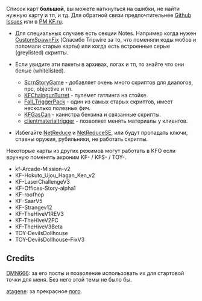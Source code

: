 [CustomSpawnFix]: <https://forums.tripwireinteractive.com/index.php?threads/mutator-customspawnfix.102956/> 'исправляет коды зедов в scripted triggers на старых картах'

[ScrnStoryGame]: <https://www.mediafire.com/file/sf1rm5e688dp9jt/ScrnStoryGame.zip/file>
[KFChaingunTurret]: <https://www.mediafire.com/file/a0t0ypyd5wbbprt/KFChaingunTurret.zip/file>
[Fall_TriggerPack]: <https://www.mediafire.com/file/iyqot9pefdfcub3/Fall_TriggerPack.zip/file>
[KFGasCan]: <https://www.mediafire.com/file/p0d5acpbcunk7sw/KFGasCan.zip/file>
[clientmaterialtrigger]: <https://www.mediafire.com/file/x3ekplflstb3fc8/clientmaterialtrigger.zip/file>

[NetReduce]: <https://forums.tripwireinteractive.com/index.php?threads/utility-de-serverpackage-listing.103071/> 'хак хаков чтобы понизить количество используемых игрой пакетов'
[NetReduceSE]: <https://steamcommunity.com/groups/ScrNBalance/discussions/6/610575007209675730/> 'то же самое но с конфигом'

[DMN666]: <https://forums.tripwireinteractive.com/index.php?members/dmn666.51275/>
[atagene]: <https://www.deviantart.com/atagene>

Список карт **большой**, вы можете наткнуться на ошибки, не найти нужную карту и тп, и тд. Для обратной связи предпочтительнее [Github Issues](https://github.com/Insulting-Pros/KFStory/issues) или в [PM KF.ru](http://killingfloor.ru/xforum/members/wipemaster.8929/).

* Для специальных случаев есть секции Notes. Например когда нужен [CustomSpawnFix] (Спасибо Tripwire за то, что поменяли коды мобов и поломали старые карты) или когда есть встроенные серые (greylisted) скрипты.
* Если увидите эти пакеты в архивах, логах и тп, то знайте что они белые (whitelisted).

  * [ScrnStoryGame] - добавляет очень много скриптов для диалогов, npc, objective и тп.
  * [KFChaingunTurret] - пулемет гатлинга на стойке.
  * [Fall_TriggerPack] - один из самых старых скриптов, имеет несколько полезных фич.
  * [KFGasCan] - канистра бензина и связанные скрипты.
  * [clientmaterialtrigger] - позволяет менять материалы у клиентов.

* Избегайте [NetReduce] и [NetReduceSE], или будут пропадать ключи, спавны оружия, рубильники, не работать скрипты.

Некоторые карты из других режимов могут работать в KFO если вручную поменять акроним KF- / KFS- / TOY-.

* kf-Arcade-Mission-v2
* KF-Hokuto_Ujou_Hagan_Ken_v2
* KF-LaserChallengeV3
* KF-Offices-Story-alpha1
* KF-roofhop
* KF-SaarV5
* KF-Strangev12
* KF-TheHiveV1REV3
* KF-TheHiveV2FC
* KF-TheHiveV3Beta
* TOY-DevilsDollhouse
* TOY-DevilsDollhouse-FixV3

## Credits

[DMN666]: за его посты и позволение использовать их для стартовой точки для меня. Без него этой темы не было бы.

[atagene]: за прекрасное [лого](https://www.deviantart.com/atagene/art/Killing-Floor-Text-522558359).
